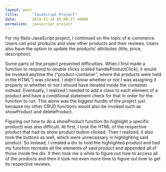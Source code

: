 ```yaml
---
layout: post
title:      "JavaScript Project"
date:       2019-12-18 05:00:27 +0000
permalink:  javascript_project
---
```



For my Rails-JavaScript project, I continued on the topic of e-commerce. Users can post products and view other products and their reviews. Users also have the option to update the products’ attributes (title, price, description).

Some parts of the project presented difficulties. When I first made a function to respond to double clicks (called handleProductClick), it would be invoked anytime the (“product-container”, where the products were held in the HTML”) was clicked. I didn’t know whether or not I was assigning it properly or whether or not I should have iterated inside the container instead. Eventually, I realized I needed to add a class to each element of a product and have a conditional statement check for that in order for the function to run. This alone was the biggest hurdle of the project just because my other CRUD functions would also be invoked such as showProduct and deleteProduct.

Figuring out how to do a showProduct function (to highlight a specific product) was also difficult. At first, I took the HTML of the respective product that had its show product button clicked. Then I realized, it also took the buttons as well, which were unnecessary in highlighting said product. So instead, I created a div to hold the highlighted product and had my function recreate all the elements of said product and appended all of those inside the div. It then took me a while to figure out how to access all of the products and then it took me even more time to figure out how to get its respective reviews.

